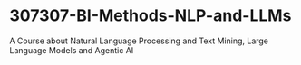 # 307307-BI-Methods-NLP-and-LLMs
A Course about Natural Language Processing and Text Mining, Large Language Models and Agentic AI
